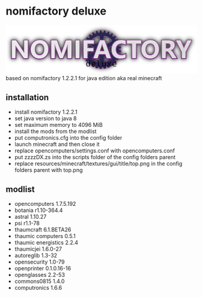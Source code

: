 # nomifactory deluxe
![Logo](top.png)
based on nomifactory 1.2.2.1 for java edition aka real minecraft

## installation
- install nomifactory 1.2.2.1
- set java version to java 8
- set maximum memory to 4096 MiB
- install the mods from the modlist
- put computronics.cfg into the config folder
- launch minecraft and then close it
- replace opencomputers/settings.conf with opencomputers.conf
- put zzzzDX.zs into the scripts folder of the config folders parent
- replace resources/minecraft/textures/gui/title/top.png in the config folders parent with top.png


## modlist
- opencomputers 1.7.5.192
- botania r1.10-364.4
- astral 1.10.27
- psi r1.1-78
- thaumcraft 6.1.BETA26
- thaumic computers 0.5.1
- thaumic energistics 2.2.4
- thaumicjei 1.6.0-27
- autoreglib 1.3-32
- opensecurity 1.0-79
- openprinter 0.1.0.16-16
- openglasses 2.2-53
- commons0815 1.4.0
- computronics 1.6.6